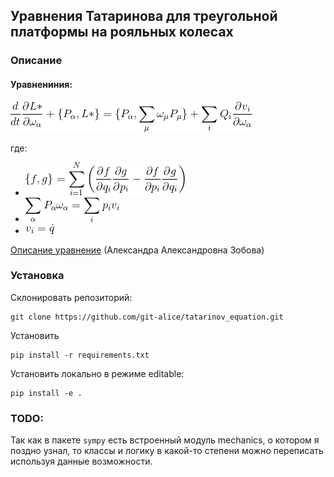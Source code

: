## Уравнения Татаринова для треугольной платформы на рояльных колесах

### Описание 

#### Уравнениния:

![main_eq](imgs/tatarinov.gif)
 
где:
 
 -  ![1](imgs/poisson_bracket.gif)
 -  ![2](imgs/description1.gif)
 -  ![3](imgs/description2.gif) 
 
[Описание уравнение](http://elibrary.udsu.ru/xmlui/bitstream/handle/123456789/9494/Zobova.pdf) (Александра Александровна Зобова)

### Установка

Склонировать репозиторий:
```shell script
git clone https://github.com/git-alice/tatarinov_equation.git
```

Установить 
```shell script
pip install -r requirements.txt
```

Установить локально в режиме editable:
```shell script
pip install -e .
```

###  TODO:
Так как в пакете `sympy` есть встроенный модуль mechanics, о котором я поздно узнал, то классы и логику в какой-то степени можно переписать используя данные возможности.
 